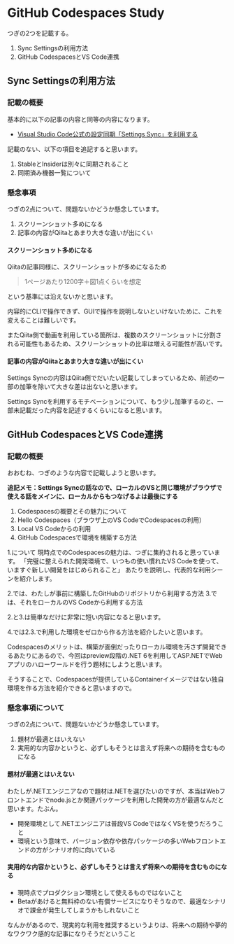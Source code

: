 # GitHub Codespaces Study

つぎの2つを記載する。

1. Sync Settingsの利用方法
2. GitHub CodespacesとVS Code連携

## Sync Settingsの利用方法

### 記載の概要

基本的に以下の記事の内容と同等の内容になります。

- [Visual Studio Code公式の設定同期「Settings Sync」を利用する](https://qiita.com/Nuits/items/6204a6b0576b7a4e37ea)

記載のない、以下の項目を追記すると思います。

1. StableとInsiderは別々に同期されること
2. 同期済み機器一覧について

### 懸念事項

つぎの2点について、問題ないかどうか懸念しています。

1. スクリーンショット多めになる
2. 記事の内容がQiitaとあまり大きな違いが出にくい

#### スクリーンショット多めになる

Qiitaの記事同様に、スクリーンショットが多めになるため

> 1ページあたり1200字＋図1点くらいを想定

という基準には沿えないかと思います。

内容的にCLIで操作できず、GUIで操作を説明しないといけないために、これを変えることは難しいです。

またQiita側で動画を利用している箇所は、複数のスクリーンショットに分割される可能性もあるため、スクリーンショットの比率は増える可能性が高いです。

#### 記事の内容がQiitaとあまり大きな違いが出にくい

Settings Syncの内容はQiita側でだいたい記載してしまっているため、前述の一部の加筆を除いて大きな差は出ないと思います。

Settings Syncを利用するモチベーションについて、もう少し加筆するのと、一部未記載だった内容を記述するくらいになると思います。

## GitHub CodespacesとVS Code連携

### 記載の概要

おおむね、つぎのような内容で記載しようと思います。

**追記メモ：Settings Syncの話なので、ローカルのVSと同じ環境がブラウザで使える話をメインに、ローカルからもつなげるよは最後にする**

1. Codespacesの概要とその魅力について
2. Hello Codespaces（ブラウザ上のVS CodeでCodespacesの利用）
3. Local VS Codeからの利用
4. GitHub Codespacesで環境を構築する方法

1.について
現時点でのCodespacesの魅力は、つぎに集約されると思っています。
「完璧に整えられた開発環境で、いつもの使い慣れたVS Codeを使って、いますぐ新しい開発をはじめられること」
あたりを説明し、代表的な利用シーンを紹介します。


2.では、わたしが事前に構築したGitHubのリポジトリから利用する方法
3.では、それをローカルのVS Codeから利用する方法

2.と3.は簡単なだけに非常に短い内容になると思います。

4.では2.3.で利用した環境をゼロから作る方法を紹介したいと思います。

Codespacesのメリットは、構築が面倒だったりローカル環境を汚さず開発できるあたりにあるので、今回はpreview段階の.NET 6を利用してASP.NETでWebアプリのハローワールドを行う題材にしようと思います。

そうすることで、Codespacesが提供しているContainerイメージではない独自環境を作る方法を紹介できると思いますので。

### 懸念事項について

つぎの2点について、問題ないかどうか懸念しています。

1. 題材が最適とはいえない
2. 実用的な内容かというと、必ずしもそうとは言えず将来への期待を含むものになる

#### 題材が最適とはいえない

わたしが.NETエンジニアなので題材は.NETを選びたいのですが、本当はWebフロントエンドでnode.jsとか関連パッケージを利用した開発の方が最適なんだと思います。たぶん。

- 開発環境として.NETエンジニアは普段VS CodeではなくVSを使うだろうこと
- 環境という意味で、バージョン依存や依存パッケージの多いWebフロントエンドの方がシナリオ的に向いている

#### 実用的な内容かというと、必ずしもそうとは言えず将来への期待を含むものになる

- 現時点でプロダクション環境として使えるものではないこと
- Betaがあけると無料枠のない有償サービスになりそうなので、最適なシナリオで課金が発生してしまうかもしれないこと

なんかがあるので、現実的な利用を推奨するというよりは、将来への期待や夢的なワクワク感的な記事になりそうだということ


